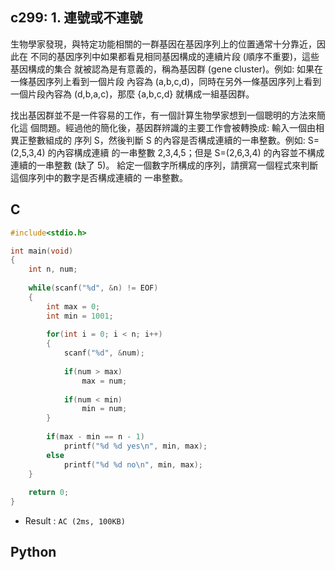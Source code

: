 ## c299: 1. 連號或不連號
生物學家發現，與特定功能相關的一群基因在基因序列上的位置通常十分靠近，因此在
不同的基因序列中如果都看見相同基因構成的連續片段 (順序不重要)，這些基因構成的集合
就被認為是有意義的，稱為基因群 (gene cluster)。例如: 如果在一條基因序列上看到一個片段
內容為 (a,b,c,d)，同時在另外一條基因序列上看到一個片段內容為 (d,b,a,c)，那麼 {a,b,c,d} 就構成一組基因群。

找出基因群並不是一件容易的工作，有一個計算生物學家想到一個聰明的方法來簡化這
個問題。經過他的簡化後，基因群辨識的主要工作會被轉換成: 輸入一個由相異正整數組成的
序列 S，然後判斷 S 的內容是否構成連續的一串整數。例如: S=(2,5,3,4) 的內容構成連續
的一串整數 2,3,4,5；但是 S=(2,6,3,4) 的內容並不構成連續的一串整數 (缺了 5)。
給定一個數字所構成的序列，請撰寫一個程式來判斷這個序列中的數字是否構成連續的
一串整數。
## C
```C
#include<stdio.h>

int main(void)
{
	int n, num;
	
	while(scanf("%d", &n) != EOF)
	{
		int max = 0;
		int min = 1001;
		
		for(int i = 0; i < n; i++)
		{
			scanf("%d", &num);
			
			if(num > max)
				max = num;
				
			if(num < min)
				min = num;
		}
		
		if(max - min == n - 1)
			printf("%d %d yes\n", min, max);
		else
			printf("%d %d no\n", min, max);
	}
	
	return 0;
}
```
 * Result : `AC (2ms, 100KB) `

## Python
